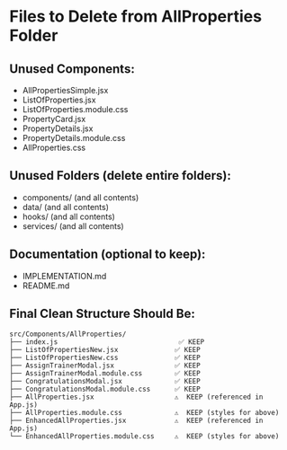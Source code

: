 # Files to Delete from AllProperties Folder

## Unused Components:
- AllPropertiesSimple.jsx
- ListOfProperties.jsx  
- ListOfProperties.module.css
- PropertyCard.jsx
- PropertyDetails.jsx
- PropertyDetails.module.css
- AllProperties.css

## Unused Folders (delete entire folders):
- components/ (and all contents)
- data/ (and all contents) 
- hooks/ (and all contents)
- services/ (and all contents)

## Documentation (optional to keep):
- IMPLEMENTATION.md
- README.md

## Final Clean Structure Should Be:
```
src/Components/AllProperties/
├── index.js                              ✅ KEEP
├── ListOfPropertiesNew.jsx              ✅ KEEP  
├── ListOfPropertiesNew.css              ✅ KEEP
├── AssignTrainerModal.jsx               ✅ KEEP
├── AssignTrainerModal.module.css        ✅ KEEP
├── CongratulationsModal.jsx             ✅ KEEP
├── CongratulationsModal.module.css      ✅ KEEP
├── AllProperties.jsx                    ⚠️  KEEP (referenced in App.js)
├── AllProperties.module.css             ⚠️  KEEP (styles for above)
├── EnhancedAllProperties.jsx            ⚠️  KEEP (referenced in App.js)
└── EnhancedAllProperties.module.css     ⚠️  KEEP (styles for above)
```
